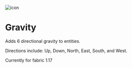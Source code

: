 ![icon](https://user-images.githubusercontent.com/56317194/121268733-1a744d80-c884-11eb-8a45-648821901530.png)

# Gravity

Adds 6 directional gravity to entities. 

Directions include: Up, Down, North, East, South, and West.

Currently for fabric 1.17
